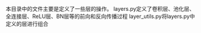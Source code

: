 本目录中的文件主要是定义了一些层的操作。
layers.py定义了卷积层、池化层、全连接层、ReLU层、BN层等的前向和反向传播过程
layer_utils.py将layers.py中定义的层进行组合
